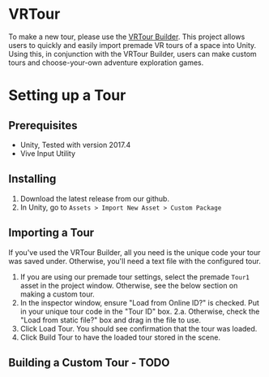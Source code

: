 # VRTour
To make a new tour, please use the [VRTour Builder](https://github.com/ubcemergingmedialab/VRTourBuilder).
This project allows users to quickly and easily import premade VR tours of a space into Unity. Using this, in conjunction with the VRTour Builder, users can make custom tours and choose-your-own adventure exploration games.

# Setting up a Tour
## Prerequisites
* Unity, Tested with version 2017.4
* Vive Input Utility

## Installing
1. Download the latest release from our github. 
2. In Unity, go to `Assets > Import New Asset > Custom Package`

## Importing a Tour
If you've used the VRTour Builder, all you need is the unique code your tour was saved under. Otherwise, you'll need a text file with the configured tour. 
1. If you are using our premade tour settings, select the premade `Tour1` asset in the project window. Otherwise, see the below section on making a custom tour.
2. In the inspector window, ensure "Load from Online ID?" is checked. Put in your unique tour code in the "Tour ID" box.
2.a. Otherwise, check the "Load from static file?" box and drag in the file to use.
3. Click Load Tour. You should see confirmation that the tour was loaded.
4. Click Build Tour to have the loaded tour stored in the scene. 

## Building a Custom Tour - TODO
